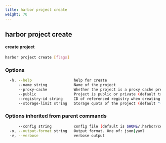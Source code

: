 ```yaml
---
title: harbor project create
weight: 70
---
```

## harbor project create

#### create project

```sh
harbor project create [flags]
```

### Options

```sh
  -h, --help                   help for create
      --name string            Name of the project
      --proxy-cache            Whether the project is a proxy cache project
      --public                 Project is public or private (default true)
      --registry-id string     ID of referenced registry when creating the proxy cache project
      --storage-limit string   Storage quota of the project (default "-1")
```

### Options inherited from parent commands

```sh
      --config string          config file (default is $HOME/.harbor/config.yaml) (default "/home/user/.harbor/config.yaml")
  -o, --output-format string   Output format. One of: json|yaml
  -v, --verbose                verbose output
```

